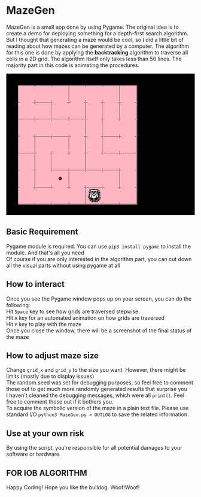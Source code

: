 # MazeGen 
MazeGen is a small app done by using Pygame. The original idea is to create a demo for deploying something for a depth-first search algorithm. But I thought that
generating a maze would be cool, so I did a little bit of reading about how mazes can be generated by a computer. The algorithm for this one is done by applying
the **backtracking** algorithm to traverse all cells in a 2D grid. The algorithm itself only takes less than 50 lines. The majority part in this code is animating
the procedures.

![plot](../test_maze.png)

## Basic Requirement
Pygame module is required. You can use ```pip3 install pygame``` to install the module. And that's all you need  
Of course if you are only interested in the algorithm part, you can cut down all the visual parts without using pygame at all  
## How to interact
Once you see the Pygame window pops up on your screen, you can do the following:  
Hit ```Space``` key to see how grids are traversed stepwise.  
Hit ```A``` key for an automated animation on how grids are traversed  
Hit ```P``` key to play with the maze  
Once you close the window, there will be a screenshot of the final status of the maze
## How to adjust maze size
Change ```grid_x``` and ```grid_y``` to the size you want. However, there might be limits (mostly due to display issues)  
The random.seed was set for debugging purposes, so feel free to comment those out to get much more randomly generated results that surprise you  
I haven't cleaned the debugging messages, which were all ```print()```. Feel free to comment those out if it bothers you.  
To acquire the symbolic version of the maze in a plain text file. Please use standard I/O ```python3 MazeGen.py > OUTLOG``` to save the related information.  

## Use at your own risk
By using the script, you're responsible for all potential damages to your software or hardware.

## FOR IOB ALGORITHM
Happy Coding! Hope you like the bulldog. Woof!Woof!
